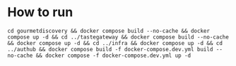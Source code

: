 # How to run

`cd gourmetdiscovery && docker compose build --no-cache && docker compose up -d && cd ../tastegateway && docker compose build --no-cache && docker compose up -d && cd ../infra && docker compose up -d && cd ../authub && docker compose build -f docker-compose.dev.yml build --no-cache && docker compose -f docker-compose.dev.yml up -d`
